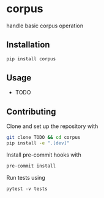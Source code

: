 # corpus

handle basic corpus operation

## Installation

```bash
pip install corpus
```

## Usage

- TODO

## Contributing

Clone and set up the repository with

```bash
git clone TODO && cd corpus
pip install -e ".[dev]"
```

Install pre-commit hooks with

```bash
pre-commit install
```

Run tests using

```
pytest -v tests
```

